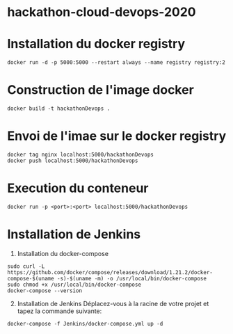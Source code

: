# hackathon-cloud-devops-2020

# Installation du docker registry

```
docker run -d -p 5000:5000 --restart always --name registry registry:2
```
# Construction de l'image docker
```
docker build -t hackathonDevops .
```
# Envoi de l'imae sur le docker registry

```
docker tag nginx localhost:5000/hackathonDevops
docker push localhost:5000/hackathonDevops
```

# Execution du conteneur

```
docker run -p <port>:<port> localhost:5000/hackathonDevops
```

# Installation de Jenkins
1. Installation du docker-compose 

```
sudo curl -L https://github.com/docker/compose/releases/download/1.21.2/docker-compose-$(uname -s)-$(uname -m) -o /usr/local/bin/docker-compose
sudo chmod +x /usr/local/bin/docker-compose
docker-compose --version
```
2. Installation de Jenkins
Déplacez-vous à la racine de votre projet et tapez la commande suivante:

```
docker-compose -f Jenkins/docker-compose.yml up -d
```
